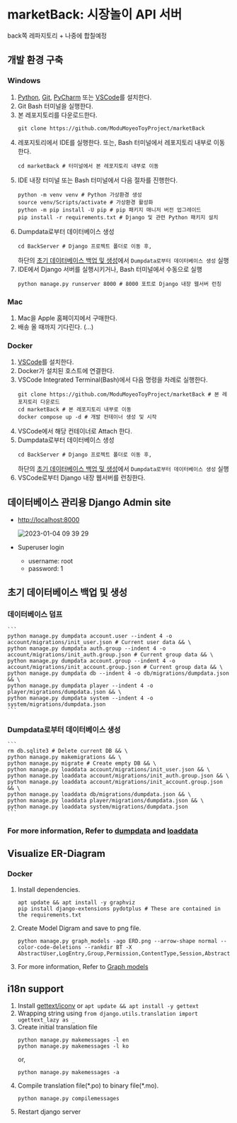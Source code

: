 # marketBack: 시장놀이 API 서버

back쪽 레파지토리 + 나중에 합칠예정


## 개발 환경 구축


### Windows

1. [Python](https://www.python.org/), [Git](https://git-scm.com/), [PyCharm](https://www.jetbrains.com/ko-kr/pycharm/) 또는 [VSCode](https://code.visualstudio.com/)를 설치한다.
1. Git Bash 터미널을 실행한다.
1. 본 레포지토리를 다운로드한다.
    ```
    git clone https://github.com/ModuMoyeoToyProject/marketBack
    ```
1. 레포지토리에서 IDE를 실행한다. 또는, Bash 터미널에서 레포지토리 내부로 이동한다.
    ```
    cd marketBack # 터미널에서 본 레포지토리 내부로 이동
    ```
1.  IDE 내장 터미널 또는 Bash 터미널에서 다음 절차를 진행한다.
    ```
    python -m venv venv # Python 가상환경 생성
    source venv/Scripts/activate # 가상환경 활성화
    python -m pip install -U pip # pip 패키지 매니저 버전 업그레이드
    pip install -r requirements.txt # Django 및 관련 Python 패키지 설치
    ```
1. Dumpdata로부터 데이터베이스 생성
    ```
    cd BackServer # Django 프로젝트 폴더로 이동 후,
    ```
    하단의 [초기 데이터베이스 백업 및 생성](#초기-데이터베이스-백업-및-생성)에서 `Dumpdata로부터 데이터베이스 생성` 실행
1. IDE에서 Django 서버를 실행시키거나, Bash 터미널에서 수동으로 실행
    ```
    python manage.py runserver 8000 # 8000 포트로 Django 내장 웹서버 런칭
    ```

### Mac

1. Mac을 Apple 홈페이지에서 구매한다.
1. 배송 올 때까지 기다린다. (...)


### Docker

1. [VSCode](https://code.visualstudio.com/)를 설치한다.
1. Docker가 설치된 호스트에 연결한다.
1. VSCode Integrated Terminal(Bash)에서 다음 명령을 차례로 실행한다.
    ```
    git clone https://github.com/ModuMoyeoToyProject/marketBack # 본 레포지토리 다운로드
    cd marketBack # 본 레포지토리 내부로 이동
    docker compose up -d # 개발 컨테이너 생성 및 시작
    ```
1. VSCode에서 해당 컨테이너로 Attach 한다.
1. Dumpdata로부터 데이터베이스 생성
    ```
    cd BackServer # Django 프로젝트 폴더로 이동 후,
    ```
    하단의 [초기 데이터베이스 백업 및 생성](#초기-데이터베이스-백업-및-생성)에서 `Dumpdata로부터 데이터베이스 생성` 실행
1. VSCode로부터 Django 내장 웹서버를 런칭한다.

## 데이터베이스 관리용 Django Admin site

* [http://localhost:8000](http://localhost:8000)

    ![2023-01-04 09 39 29](https://user-images.githubusercontent.com/28856527/210464121-24d336f5-26ad-4698-999b-ae880740e061.png)

* Superuser login
    * username: root
    * password: 1


## 초기 데이터베이스 백업 및 생성

### 데이터베이스 덤프
    ```
    python manage.py dumpdata account.user --indent 4 -o account/migrations/init_user.json # Current user data && \
    python manage.py dumpdata auth.group --indent 4 -o account/migrations/init_auth.group.json # Current group data && \
    python manage.py dumpdata account.group --indent 4 -o account/migrations/init_account.group.json # Current group data && \
    python manage.py dumpdata db --indent 4 -o db/migrations/dumpdata.json && \
    python manage.py dumpdata player --indent 4 -o player/migrations/dumpdata.json && \
    python manage.py dumpdata system --indent 4 -o system/migrations/dumpdata.json
    ```
### Dumpdata로부터 데이터베이스 생성
    ```
    rm db.sqlite3 # Delete current DB && \
    python manage.py makemigrations && \
    python manage.py migrate # Create empty DB && \
    python manage.py loaddata account/migrations/init_user.json && \
    python manage.py loaddata account/migrations/init_auth.group.json && \
    python manage.py loaddata account/migrations/init_account.group.json && \
    python manage.py loaddata db/migrations/dumpdata.json && \
    python manage.py loaddata player/migrations/dumpdata.json && \
    python manage.py loaddata system/migrations/dumpdata.json
    ```
### For more information, Refer to [dumpdata](https://docs.djangoproject.com/en/4.1/ref/django-admin/#dumpdata) and [loaddata](https://docs.djangoproject.com/en/4.1/ref/django-admin/#loaddata)


## Visualize ER-Diagram

### Docker

1. Install dependencies.
    ```
    apt update && apt install -y graphviz
    pip install django-extensions pydotplus # These are contained in the requirements.txt
    ```
1. Create Model Digram and save to png file.
    ```
    python manage.py graph_models -ago ERD.png --arrow-shape normal --color-code-deletions --rankdir BT -X AbstractUser,LogEntry,Group,Permission,ContentType,Session,AbstractBaseUser,PermissionsMixin,AbstractBaseSession
    ```
1. For more information, Refer to [Graph models](https://django-extensions.readthedocs.io/en/latest/graph_models.html#example-usage)


## i18n support

1. Install [gettext/iconv](https://mlocati.github.io/articles/gettext-iconv-windows.html) or `apt update && apt install -y gettext`
1. Wrapping string using `from django.utils.translation import ugettext_lazy as _`
1. Create initial translation file
    ```
    python manage.py makemessages -l en
    python manage.py makemessages -l ko
    ```
    or,
    ```
    python manage.py makemessages -a
    ```
1. Compile translation file(\*.po) to binary file(\*.mo).
    ```
    python manage.py compilemessages
    ```
1. Restart django server
